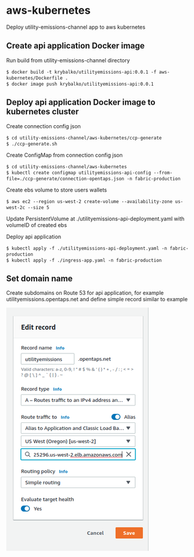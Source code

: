 # aws-kubernetes

Deploy utility-emissions-channel app to aws kubernetes

## Create api application Docker image

Run build from utility-emissions-channel directory

    $ docker build -t krybalko/utilityemissions-api:0.0.1 -f aws-kubernetes/Dockerfile .
    $ docker image push krybalko/utilityemissions-api:0.0.1

## Deploy api application Docker image to kubernetes cluster

Create connection config json

    $ cd utility-emissions-channel/aws-kubernetes/ccp-generate
    $ ./ccp-generate.sh

Create ConfigMap from connection config json

    $ cd utility-emissions-channel/aws-kubernetes
    $ kubectl create configmap utilityemissions-api-config --from-file=./ccp-generate/connection-opentaps.json -n fabric-production

Create ebs volume to store users wallets

    $ aws ec2 --region us-west-2 create-volume --availability-zone us-west-2c --size 5

Update PersistentVolume at ./utilityemissions-api-deployment.yaml with volumeID of created ebs

Deploy api application

    $ kubectl apply -f ./utilityemissions-api-deployment.yaml -n fabric-production
    $ kubectl apply -f ./ingress-app.yaml -n fabric-production

## Set domain name

Create subdomains on Route 53 for api application, for example utilityemissions.opentaps.net and define simple record similar to example

![plot](./imgs/subdomain.png)

